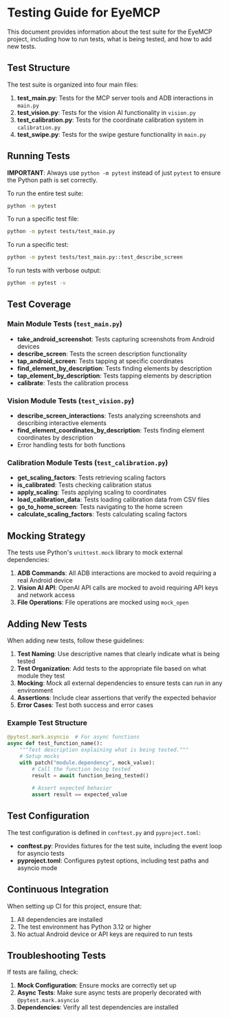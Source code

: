 # Testing Guide for EyeMCP

This document provides information about the test suite for the EyeMCP project, including how to run tests, what is being tested, and how to add new tests.

## Test Structure

The test suite is organized into four main files:

1. **test_main.py**: Tests for the MCP server tools and ADB interactions in `main.py`
2. **test_vision.py**: Tests for the vision AI functionality in `vision.py`
3. **test_calibration.py**: Tests for the coordinate calibration system in `calibration.py`
4. **test_swipe.py**: Tests for the swipe gesture functionality in `main.py`

## Running Tests

**IMPORTANT**: Always use `python -m pytest` instead of just `pytest` to ensure the Python path is set correctly.

To run the entire test suite:

```bash
python -m pytest
```

To run a specific test file:

```bash
python -m pytest tests/test_main.py
```

To run a specific test:

```bash
python -m pytest tests/test_main.py::test_describe_screen
```

To run tests with verbose output:

```bash
python -m pytest -v
```

## Test Coverage

### Main Module Tests (`test_main.py`)

- **take_android_screenshot**: Tests capturing screenshots from Android devices
- **describe_screen**: Tests the screen description functionality
- **tap_android_screen**: Tests tapping at specific coordinates
- **find_element_by_description**: Tests finding elements by description
- **tap_element_by_description**: Tests tapping elements by description
- **calibrate**: Tests the calibration process

### Vision Module Tests (`test_vision.py`)

- **describe_screen_interactions**: Tests analyzing screenshots and describing interactive elements
- **find_element_coordinates_by_description**: Tests finding element coordinates by description
- Error handling tests for both functions

### Calibration Module Tests (`test_calibration.py`)

- **get_scaling_factors**: Tests retrieving scaling factors
- **is_calibrated**: Tests checking calibration status
- **apply_scaling**: Tests applying scaling to coordinates
- **load_calibration_data**: Tests loading calibration data from CSV files
- **go_to_home_screen**: Tests navigating to the home screen
- **calculate_scaling_factors**: Tests calculating scaling factors

## Mocking Strategy

The tests use Python's `unittest.mock` library to mock external dependencies:

1. **ADB Commands**: All ADB interactions are mocked to avoid requiring a real Android device
2. **Vision AI API**: OpenAI API calls are mocked to avoid requiring API keys and network access
3. **File Operations**: File operations are mocked using `mock_open`

## Adding New Tests

When adding new tests, follow these guidelines:

1. **Test Naming**: Use descriptive names that clearly indicate what is being tested
2. **Test Organization**: Add tests to the appropriate file based on what module they test
3. **Mocking**: Mock all external dependencies to ensure tests can run in any environment
4. **Assertions**: Include clear assertions that verify the expected behavior
5. **Error Cases**: Test both success and error cases

### Example Test Structure

```python
@pytest.mark.asyncio  # For async functions
async def test_function_name():
    """Test description explaining what is being tested."""
    # Setup mocks
    with patch("module.dependency", mock_value):
        # Call the function being tested
        result = await function_being_tested()
        
        # Assert expected behavior
        assert result == expected_value
```

## Test Configuration

The test configuration is defined in `conftest.py` and `pyproject.toml`:

- **conftest.py**: Provides fixtures for the test suite, including the event loop for asyncio tests
- **pyproject.toml**: Configures pytest options, including test paths and asyncio mode

## Continuous Integration

When setting up CI for this project, ensure that:

1. All dependencies are installed
2. The test environment has Python 3.12 or higher
3. No actual Android device or API keys are required to run tests

## Troubleshooting Tests

If tests are failing, check:

1. **Mock Configuration**: Ensure mocks are correctly set up
2. **Async Tests**: Make sure async tests are properly decorated with `@pytest.mark.asyncio`
3. **Dependencies**: Verify all test dependencies are installed
